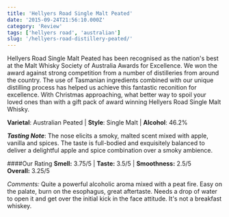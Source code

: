 ```yaml
---
title: 'Hellyers Road Single Malt Peated'
date: '2015-09-24T21:56:10.000Z'
category: 'Review'
tags: ['hellyers road', 'australian']
slug: '/hellyers-road-distillery-peated/'
---
```


Hellyers Road Single Malt Peated has been recognised as the nation's best at the Malt Whisky Society of Australia Awards for Excellence. We won the award against strong competition from a number of distilleries from around the country.
The use of Tasmanian ingredients combined with our unique distilling process has helped us achieve this fantastic reconition for excellence. With Christmas approaching, what better way to spoil your loved ones than with a gift pack of award winning Hellyers Road Single Malt Whisky.

**Varietal**: Australian Peated | **Style**: Single Malt | **Alcohol**: 46.2%

**_Tasting Note_**:
The nose elicits a smoky, malted scent mixed with apple, vanilla and spices. The taste is full-bodied and exquisitely balanced to deliver a delightful apple and spice combination over a smoky ambience.

####Our Rating
**Smell:** 3.75/5 | **Taste:** 3.5/5 | **Smoothness:** 2.5/5  
**Overall:** 3.25/5

_Comments:_ Quite a powerful alcoholic aroma mixed with a peat fire. Easy on the palate, burn on the esophagus, great aftertaste. Needs a drop of water to open it and get over the initial kick in the face attitude. It's not a breakfast whiskey.
